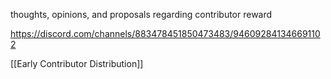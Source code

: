 thoughts, opinions, and proposals regarding contributor reward

https://discord.com/channels/883478451850473483/946092841346691102

[[Early Contributor Distribution]]